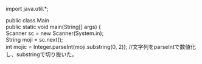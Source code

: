 import java.util.*;

public class Main  
    public static void main(String[] args) {  
        Scanner sc = new Scanner(System.in);  
            String moji = sc.next();  
            int mojic = Integer.parseInt(moji.substring(0, 2));  //文字列をparseIntで数値化し、substringで切り抜いた。  　
            
